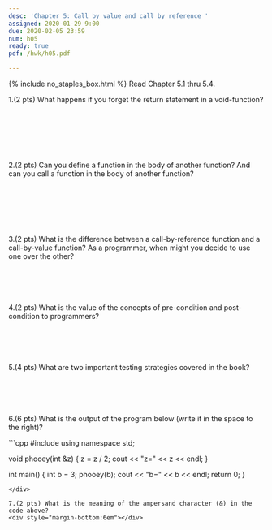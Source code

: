 ```yaml
---
desc: 'Chapter 5: Call by value and call by reference '
assigned: 2020-01-29 9:00
due: 2020-02-05 23:59
num: h05
ready: true
pdf: /hwk/h05.pdf

---
```

{% include no_staples_box.html %}
Read Chapter 5.1 thru 5.4.  

1.(2 pts) What happens if you forget the return statement in a void-function?
<div style="margin-bottom:8em"></div>

2.(2 pts) Can you define a function in the body of another function? And can you call a function in the body of another function?
<div style="margin-bottom:8em"></div>

3.(2 pts) What is the difference between a call-by-reference function and a call-by-value function? As a programmer, when might you decide to use one over the other?
<div style="margin-bottom:6em"></div>


<div class="pagebreak"></div>
4.(2 pts) What is the value of the concepts of pre-condition and post-condition to programmers?
<div style="margin-bottom:6em"></div>


5.(4 pts) What are two important testing strategies covered in the book?
<div style="margin-bottom:6em"></div>

6.(6 pts) What is the output of the program below (write it in the space to the right)?

<div markdown="1">
```cpp
#include <iostream>
using namespace std;

void phooey(int &z) {
  z = z / 2;
  cout << "z=" << z << endl;
  }

int main() {
  int b = 3;
  phooey(b);
  cout << "b=" << b << endl;
  return 0;
  }
```
</div>

7.(2 pts) What is the meaning of the ampersand character (&) in the code above?
<div style="margin-bottom:6em"></div>

